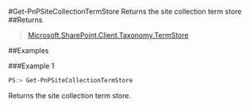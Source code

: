 #Get-PnPSiteCollectionTermStore
Returns the site collection term store
##Returns
>[Microsoft.SharePoint.Client.Taxonomy.TermStore](https://msdn.microsoft.com/en-us/library/microsoft.sharepoint.client.taxonomy.termstore.aspx)

##Examples

###Example 1
```powershell
PS:> Get-PnPSiteCollectionTermStore
```
Returns the site collection term store.
